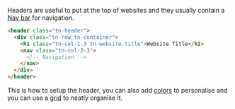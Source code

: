 Headers are useful to put at the top of websites and they usually contain a [Nav bar](navigation) for navigation.
```html
<header class="tn-header">
  <div class="tn-row tn-container">
    <h1 class="tn-col-1-3 tn-website-title">Website Title</h1>
    <nav class="tn-col-2-3">
      <!-- Navigation -->
    </nav>
  </div>
</header>
```

This is how to setup the header, you can also add [colors](colors) to personalise and you can use a [grid](grid) to neatly organise it. 
